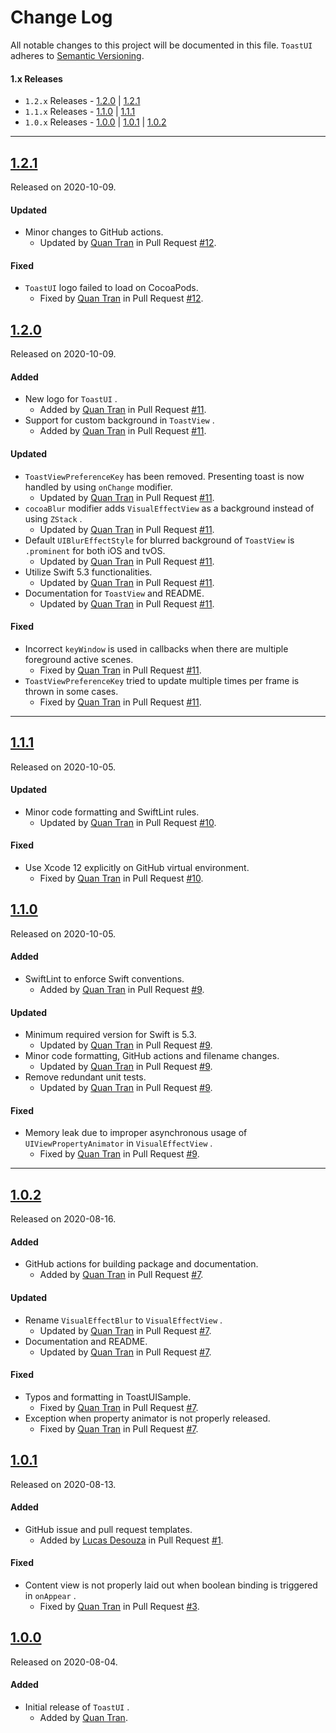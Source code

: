 # Change Log

All notable changes to this project will be documented in this file. `ToastUI` adheres to [Semantic Versioning](https://semver.org/).

#### 1.x Releases

* `1.2.x` Releases - [1.2.0](#120) | [1.2.1](#121)
* `1.1.x` Releases - [1.1.0](#110) | [1.1.1](#111)
* `1.0.x` Releases - [1.0.0](#100) | [1.0.1](#101) | [1.0.2](#102)

---

## [1.2.1](https://github.com/quanshousio/ToastUI/releases/tag/1.2.1)

Released on 2020-10-09.

#### Updated
* Minor changes to GitHub actions.
  + Updated by [Quan Tran](https://github.com/quanshousio) in Pull Request [#12](https://github.com/quanshousio/ToastUI/pull/12).

#### Fixed

* `ToastUI` logo failed to load on CocoaPods.
  + Fixed by [Quan Tran](https://github.com/quanshousio) in Pull Request [#12](https://github.com/quanshousio/ToastUI/pull/12).

## [1.2.0](https://github.com/quanshousio/ToastUI/releases/tag/1.2.0)

Released on 2020-10-09.

#### Added

* New logo for `ToastUI` .
  + Added by [Quan Tran](https://github.com/quanshousio) in Pull Request [#11](https://github.com/quanshousio/ToastUI/pull/11).
* Support for custom background in `ToastView` .
  + Added by [Quan Tran](https://github.com/quanshousio) in Pull Request [#11](https://github.com/quanshousio/ToastUI/pull/11).

#### Updated

* `ToastViewPreferenceKey` has been removed. Presenting toast is now handled by using `onChange` modifier.
  + Updated by [Quan Tran](https://github.com/quanshousio) in Pull Request [#11](https://github.com/quanshousio/ToastUI/pull/11).
* `cocoaBlur` modifier adds `VisualEffectView` as a background instead of using `ZStack` .
  + Updated by [Quan Tran](https://github.com/quanshousio) in Pull Request [#11](https://github.com/quanshousio/ToastUI/pull/11).
* Default `UIBlurEffectStyle` for blurred background of `ToastView` is `.prominent` for both iOS and tvOS.
  + Updated by [Quan Tran](https://github.com/quanshousio) in Pull Request [#11](https://github.com/quanshousio/ToastUI/pull/11).
* Utilize Swift 5.3 functionalities.
  + Updated by [Quan Tran](https://github.com/quanshousio) in Pull Request [#11](https://github.com/quanshousio/ToastUI/pull/11).
* Documentation for `ToastView` and README.
  + Updated by [Quan Tran](https://github.com/quanshousio) in Pull Request [#11](https://github.com/quanshousio/ToastUI/pull/11).

#### Fixed

* Incorrect `keyWindow` is used in callbacks when there are multiple foreground active scenes.
  + Fixed by [Quan Tran](https://github.com/quanshousio) in Pull Request [#11](https://github.com/quanshousio/ToastUI/pull/11).
* `ToastViewPreferenceKey` tried to update multiple times per frame is thrown in some cases.
  + Fixed by [Quan Tran](https://github.com/quanshousio) in Pull Request [#11](https://github.com/quanshousio/ToastUI/pull/11).

---

## [1.1.1](https://github.com/quanshousio/ToastUI/releases/tag/1.1.1)

Released on 2020-10-05.

#### Updated

* Minor code formatting and SwiftLint rules.
  + Updated by [Quan Tran](https://github.com/quanshousio) in Pull Request [#10](https://github.com/quanshousio/ToastUI/pull/10).

#### Fixed

* Use Xcode 12 explicitly on GitHub virtual environment.
  + Fixed by [Quan Tran](https://github.com/quanshousio) in Pull Request [#10](https://github.com/quanshousio/ToastUI/pull/10).

## [1.1.0](https://github.com/quanshousio/ToastUI/releases/tag/1.1.0)

Released on 2020-10-05.

#### Added

* SwiftLint to enforce Swift conventions.
  + Added by [Quan Tran](https://github.com/quanshousio) in Pull Request [#9](https://github.com/quanshousio/ToastUI/pull/9).

#### Updated

* Minimum required version for Swift is 5.3.
  + Updated by [Quan Tran](https://github.com/quanshousio) in Pull Request [#9](https://github.com/quanshousio/ToastUI/pull/9).
* Minor code formatting, GitHub actions and filename changes.
  + Updated by [Quan Tran](https://github.com/quanshousio) in Pull Request [#9](https://github.com/quanshousio/ToastUI/pull/9).
* Remove redundant unit tests.
  + Updated by [Quan Tran](https://github.com/quanshousio) in Pull Request [#9](https://github.com/quanshousio/ToastUI/pull/9).

#### Fixed

* Memory leak due to improper asynchronous usage of `UIViewPropertyAnimator` in `VisualEffectView` .
  + Fixed by [Quan Tran](https://github.com/quanshousio) in Pull Request [#9](https://github.com/quanshousio/ToastUI/pull/9).

---

## [1.0.2](https://github.com/quanshousio/ToastUI/releases/tag/1.0.2)

Released on 2020-08-16.

#### Added

* GitHub actions for building package and documentation.
  + Added by [Quan Tran](https://github.com/quanshousio) in Pull Request [#7](https://github.com/quanshousio/ToastUI/pull/7).

#### Updated

* Rename `VisualEffectBlur` to `VisualEffectView` .
  + Updated by [Quan Tran](https://github.com/quanshousio) in Pull Request [#7](https://github.com/quanshousio/ToastUI/pull/7).
* Documentation and README.
  + Updated by [Quan Tran](https://github.com/quanshousio) in Pull Request [#7](https://github.com/quanshousio/ToastUI/pull/7).

#### Fixed

* Typos and formatting in ToastUISample.
  + Fixed by [Quan Tran](https://github.com/quanshousio) in Pull Request [#7](https://github.com/quanshousio/ToastUI/pull/7).
* Exception when property animator is not properly released.
  + Fixed by [Quan Tran](https://github.com/quanshousio) in Pull Request [#7](https://github.com/quanshousio/ToastUI/pull/7).

## [1.0.1](https://github.com/quanshousio/ToastUI/releases/tag/1.0.1)

Released on 2020-08-13.

#### Added

* GitHub issue and pull request templates.
  + Added by [Lucas Desouza](https://github.com/LucasCarioca) in Pull Request [#1](https://github.com/quanshousio/ToastUI/pull/1).

#### Fixed

* Content view is not properly laid out when boolean binding is triggered in `onAppear` .
  + Fixed by [Quan Tran](https://github.com/quanshousio) in Pull Request [#3](https://github.com/quanshousio/ToastUI/pull/3).

## [1.0.0](https://github.com/quanshousio/ToastUI/releases/tag/1.0.0)

Released on 2020-08-04.

#### Added

* Initial release of `ToastUI` .
  + Added by [Quan Tran](https://github.com/quanshousio).
